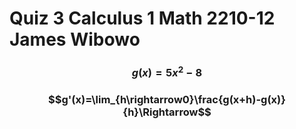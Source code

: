 # Quiz 3 Calculus 1 Math 2210-12 James Wibowo

### $$g(x)=5x^2-8$$
### $$g'(x)=\lim_{h\rightarrow0}\frac{g(x+h)-g(x)}{h}\Rightarrow$$
